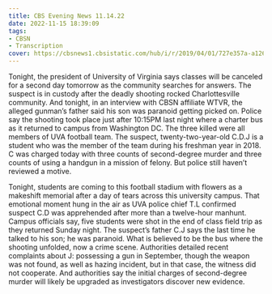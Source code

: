 ```yaml
---
title: CBS Evening News 11.14.22
date: 2022-11-15 18:39:09
tags:
- CBSN
- Transcription
cover: https://cbsnews1.cbsistatic.com/hub/i/r/2019/04/01/727e357a-a126-4138-a2c5-4d3222669d57/thumbnail/640x360/3ff2761028dc5c65cc4f07acd54bcd5c/cbsn2-logo-1920x1080.jpg
---
```

Tonight, the president of University of Virginia says classes will be canceled for a second day tomorrow as the community searches for answers. The suspect is in custody after the deadly shooting rocked Charlottesville community. And tonight, in an interview with CBSN affiliate WTVR, the alleged gunman’s father said his son was paranoid getting picked on. Police say the shooting took place just after 10:15PM last night where a charter bus as it returned to campus from Washington DC. The three killed were all members of UVA football team. The suspect, twenty-two-year-old C.D.J is a student who was the member of the team during his freshman year in 2018. C was charged today with three counts of second-degree murder and three counts of using a handgun in a mission of felony. But police still haven’t reviewed a motive.

Tonight, students are coming to this football stadium with flowers as a makeshift memorial after a day of tears across this university campus. That emotional moment hung in the air as UVA police chief T.L confirmed suspect C.D was apprehended after more than a twelve-hour manhunt. Campus officials say, five students were shot in the end of class field trip as they returned Sunday night. The suspect’s father C.J says the last time he talked to his son; he was paranoid. What is believed to be the bus where the shooting unfolded, now a crime scene. Authorities detailed recent complaints about J: possessing a gun in September, though the weapon was not found, as well as hazing incident, but in that case, the witness did not cooperate. And authorities say the initial charges of second-degree murder will likely be upgraded as investigators discover new evidence. 
